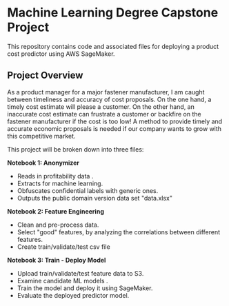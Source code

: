 # Machine Learning Degree Capstone Project

This repository contains code and associated files for deploying a product cost predictor using AWS SageMaker.

## Project Overview

As a product manager for a major fastener manufacturer, I am caught between timeliness and accuracy of cost proposals. On the one hand, a timely cost estimate will please a customer. On the other hand, an inaccurate cost estimate can frustrate a customer or backfire on the fastener manufacturer if the cost is too low! A method to provide timely and accurate economic proposals is needed if our company wants to grow with this competitive market.



This project will be broken down into three files:

**Notebook 1:  Anonymizer**

* Reads in profitability data .
* Extracts for machine learning.
* Obfuscates confidential labels with generic ones.
* Outputs the public domain version data set "data.xlsx"

**Notebook 2: Feature Engineering**

* Clean and pre-process data.
* Select "good" features, by analyzing the correlations between different features.
* Create train/validate/test csv file

**Notebook 3: Train - Deploy Model**

* Upload train/validate/test feature data to S3.
* Examine candidate ML models .
* Train the model and deploy it using SageMaker.
* Evaluate the deployed predictor model.

